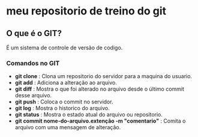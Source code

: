 # meu repositorio de treino do git

## O que é o GIT?
É um sistema de controle de versão de codigo.

### Comandos no GIT
* __git clone__ : Clona um repositorio do servidor para a maquina do usuario.
* __git add__ : Adiciona a alteração ao arquivo.
* __git diff__ : Mostra o que foi alterado no arquivo desde o último commit desse arquivo.
* __git push__ : Coloca o commit no servidor.
* __git log__ : Mostra o historico do arquivo.
* __git status__ : Mostra o estado atual do arquivo ou repositorio.
* __git commit nome-do-arquivo.extenção -m "comentario"__ : Comita o arquivo com uma mensagem de alteração.
